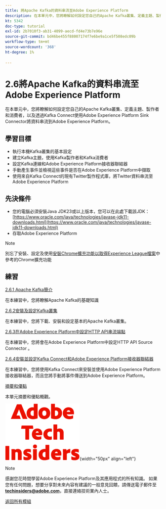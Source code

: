 ```yaml
---
title: 將Apache Kafka的資料串流至Adobe Experience Platform
description: 在本單元中，您將瞭解如何設定您自己的Apache Kafka叢集、定義主題、製作者和消費者，並使用Kafka Connect的Adobe Experience Platform Sink Connector將資料串流到Adobe Experience Platform。
kt: 5342
doc-type: tutorial
exl-id: 2b7010f3-ab31-4099-aecd-fd4e73b7e96e
source-git-commit: bd46be455f88007174f7e6be9a1ce5f508edc09b
workflow-type: tm+mt
source-wordcount: '368'
ht-degree: 1%

---
```


# 2.6將Apache Kafka的資料串流至Adobe Experience Platform

在本單元中，您將瞭解如何設定您自己的Apache Kafka叢集、定義主題、製作者和消費者，以及透過Kafka Connect使用Adobe Experience Platform Sink Connector將資料串流到Adobe Experience Platform。

## 學習目標

- 執行本機Kafka叢集的基本設定
- 建立Kafka主題，使用Kafka製作者和Kafka消費者
- 設定Kafka連線和Adobe Experience Platform接收器聯結器
- 手動產生事件並檢視這些事件是否在Adobe Experience Platform中擷取
- 使用來自Kafka Connect的現有Twitter製作程式庫，將Twitter資料串流至Adobe Experience Platform

## 先決條件

- 您的電腦必須安裝Java JDK23或以上版本，您可以在此處下載該JDK： [https://www.oracle.com/java/technologies/javase-jdk11-downloads.html](https://www.oracle.com/java/technologies/javase-jdk11-downloads.html)
- 存取Adobe Experience Platform

>[!NOTE]
>
>別忘了安裝、設定及使用[安裝Chrome擴充功能以取得Experience League檔案](../../gettingstarted/gettingstarted/ex1.md)中參考的Chrome擴充功能

## 練習

[2.6.1 Apache Kafka簡介](./ex1.md)

在本練習中，您將瞭解Apache Kafka的基礎知識

[2.6.2安裝及設定Kafka叢集](./ex2.md)

在本練習中，您將下載、安裝和設定基本的Apache Kafka叢集。

[2.6.3在Adobe Experience Platform中設定HTTP API串流端點](./ex3.md)

在本練習中，您將會在Adobe Experience Platform中設定HTTP API Source Connector 。

[2.6.4安裝並設定Kafka Connect和Adobe Experience Platform接收器聯結器](./ex4.md)

在本練習中，您將使用Kafka Connect來安裝並使用Adobe Experience Platform接收器聯結器，而且您將手動將事件傳送到Adobe Experience Platform。

[摘要和優點](./summary.md)

本單元摘要和優點概觀。

![技術內部人士](./../../../assets/images/techinsiders.png){width="50px" align="left"}

>[!NOTE]
>
>感謝您花時間學習Adobe Experience Platform及其應用程式的所有知識。 如果您有任何問題，想要分享對未來內容有建議的一般意見回饋，請傳送電子郵件至&#x200B;**techinsiders@adobe.com**，直接連絡技術業內人士。

[返回所有模組](../../../overview.md)
